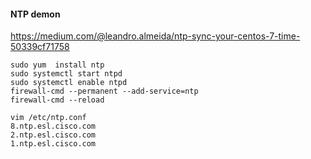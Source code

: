 
#### NTP demon

https://medium.com/@leandro.almeida/ntp-sync-your-centos-7-time-50339cf71758

    sudo yum  install ntp
    sudo systemctl start ntpd
    sudo systemctl enable ntpd
    firewall-cmd --permanent --add-service=ntp
    firewall-cmd --reload
    
    vim /etc/ntp.conf
    8.ntp.esl.cisco.com
    2.ntp.esl.cisco.com
    1.ntp.esl.cisco.com
